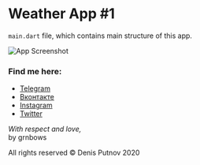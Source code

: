 # Weather App #1

`main.dart` file, which contains main structure of this app. 

![App Screenshot](http://i.piccy.info/i9/a297109a6b39c0e669ebabeec59808da/1596979371/199654/1391381/Screenshot_1596974464.jpg)

### Find me here:

* [Telegram](https://t.me/grnbows) </br>
* [Вконтакте](https://vk.com/grnbows) </br>
* [Instagram](https://www.instagram.com/grnbows) </br>
* [Twitter](https://twitter.com/grnbows) </br>

<i>With respect and love,</i></br> by grnbows

All rights reserved © Denis Putnov 2020